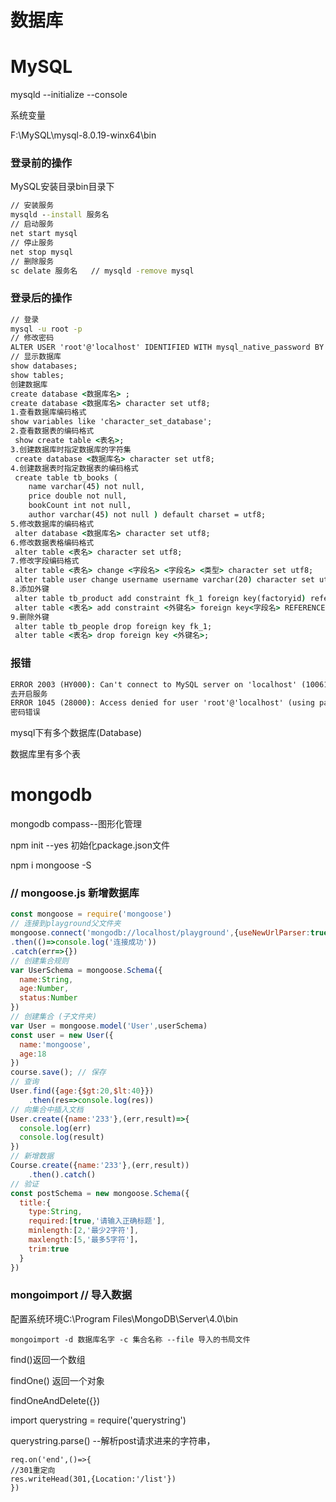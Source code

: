 # 数据库

# MySQL

mysqld --initialize --console

系统变量

F:\MySQL\mysql-8.0.19-winx64\bin

### 登录前的操作

MySQL安装目录bin目录下

```cmd
// 安装服务
mysqld --install 服务名
// 启动服务
net start mysql
// 停止服务
net stop mysql
// 删除服务
sc delate 服务名   // mysqld -remove mysql
```

### 登录后的操作

```cmd
// 登录
mysql -u root -p
// 修改密码
ALTER USER 'root'@'localhost' IDENTIFIED WITH mysql_native_password BY 'root';
// 显示数据库
show databases;
show tables;
创建数据库
create database <数据库名> ;
create database <数据库名> character set utf8;
1.查看数据库编码格式
show variables like 'character_set_database';
2.查看数据表的编码格式
 show create table <表名>;
3.创建数据库时指定数据库的字符集
 create database <数据库名> character set utf8;
4.创建数据表时指定数据表的编码格式
 create table tb_books (
    name varchar(45) not null,
    price double not null,
    bookCount int not null,
    author varchar(45) not null ) default charset = utf8;
5.修改数据库的编码格式
 alter database <数据库名> character set utf8;
6.修改数据表格编码格式
 alter table <表名> character set utf8;
7.修改字段编码格式
 alter table <表名> change <字段名> <字段名> <类型> character set utf8;
 alter table user change username username varchar(20) character set utf8 not null;
8.添加外键
 alter table tb_product add constraint fk_1 foreign key(factoryid) references tb_factory(factoryid);
 alter table <表名> add constraint <外键名> foreign key<字段名> REFERENCES <外表表名><字段名>;
9.删除外键
 alter table tb_people drop foreign key fk_1;
 alter table <表名> drop foreign key <外键名>;
```

### 报错

```cmd
ERROR 2003 (HY000): Can't connect to MySQL server on 'localhost' (10061)
去开启服务
ERROR 1045 (28000): Access denied for user 'root'@'localhost' (using password: YES)
密码错误
```





mysql下有多个数据库(Database)

数据库里有多个表

# mongodb

mongodb compass--图形化管理

npm init --yes 初始化package.json文件

npm i mongoose -S

### // mongoose.js  新增数据库

```js
const mongoose = require('mongoose')
// 连接到playground父文件夹
mongoose.connect('mongodb://localhost/playground',{useNewUrlParser:true})
.then(()=>console.log('连接成功'))
.catch(err=>{})
// 创建集合规则
var UserSchema = mongoose.Schema({
  name:String,
  age:Number,
  status:Number
})
// 创建集合 (子文件夹)
var User = mongoose.model('User',userSchema)
const user = new User({
  name:'mongoose', 
  age:18
})
course.save(); // 保存
// 查询
User.find({age:{$gt:20,$lt:40}})
	.then(res=>console.log(res))
// 向集合中插入文档
User.create({name:'233'},(err,result)=>{
  console.log(err)
  console.log(result)
})
// 新增数据
Course.create({name:'233'},(err,result))
	.then().catch()
// 验证
const postSchema = new mongoose.Schema({
  title:{
    type:String,
    required:[true,'请输入正确标题'],
    minlength:[2,'最少2字符'],
    maxlength:[5,'最多5字符']，
    trim:true  
  }
})

```

### mongoimport // 导入数据

配置系统环境C:\Program Files\MongoDB\Server\4.0\bin

```
mongoimport -d 数据库名字 -c 集合名称 --file 导入的书局文件
```

find()返回一个数组

findOne() 返回一个对象

findOneAndDelete({})

import querystring = require('querystring')

querystring.parse()    --解析post请求进来的字符串，

```
req.on('end',()=>{
//301重定向
res.writeHead(301,{Location:'/list'})
})
```


